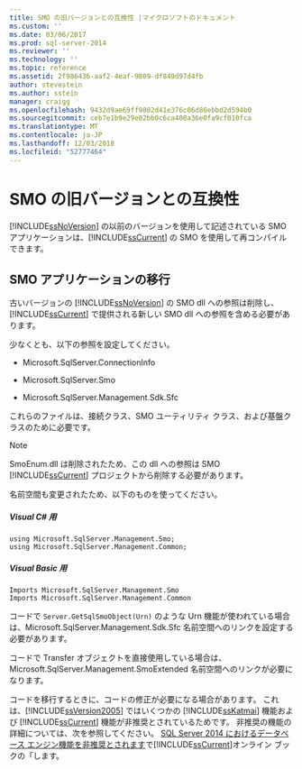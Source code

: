 ```yaml
---
title: SMO の旧バージョンとの互換性 |マイクロソフトのドキュメント
ms.custom: ''
ms.date: 03/06/2017
ms.prod: sql-server-2014
ms.reviewer: ''
ms.technology: ''
ms.topic: reference
ms.assetid: 2f986436-aaf2-4eaf-9809-df849d97d4fb
author: stevestein
ms.author: sstein
manager: craigg
ms.openlocfilehash: 9432d9ae69ff9802d41e376c06d86ebbd2d594b0
ms.sourcegitcommit: ceb7e1b9e29e02bb0c6ca400a36e0fa9cf010fca
ms.translationtype: MT
ms.contentlocale: ja-JP
ms.lasthandoff: 12/03/2018
ms.locfileid: "52777464"
---
```

# <a name="backward-compatibility-in-smo"></a>SMO の旧バージョンとの互換性
  [!INCLUDE[ssNoVersion](../../includes/ssnoversion-md.md)] の以前のバージョンを使用して記述されている SMO アプリケーションは、[!INCLUDE[ssCurrent](../../includes/sscurrent-md.md)] の SMO を使用して再コンパイルできます。  
  
## <a name="migrating-smo-applications"></a>SMO アプリケーションの移行  
 古いバージョンの [!INCLUDE[ssNoVersion](../../includes/ssnoversion-md.md)] の SMO dll への参照は削除し、[!INCLUDE[ssCurrent](../../includes/sscurrent-md.md)] で提供される新しい SMO dll への参照を含める必要があります。  
  
 少なくとも、以下の参照を設定してください。  
  
-   Microsoft.SqlServer.ConnectionInfo  
  
-   Microsoft.SqlServer.Smo  
  
-   Microsoft.SqlServer.Management.Sdk.Sfc  
  
 これらのファイルは、接続クラス、SMO ユーティリティ クラス、および基盤クラスのために必要です。  
  
> [!NOTE]  
>  SmoEnum.dll は削除されたため、この dll への参照は SMO [!INCLUDE[ssCurrent](../../includes/sscurrent-md.md)] プロジェクトから削除する必要があります。  
  
 名前空間も変更されたため、以下のものを使ってください。  
  
##### <a name="for-visual-c"></a>Visual C# 用  
  
```  
using Microsoft.SqlServer.Management.Smo;  
using Microsoft.SqlServer.Management.Common;  
```  
  
##### <a name="for-visual-basic"></a>Visual Basic 用  
  
```  
Imports Microsoft.SqlServer.Management.Smo  
Imports Microsoft.SqlServer.Management.Common  
```  
  
 コードで `Server.GetSqlSmoObject(Urn)` のような Urn 機能が使われている場合は、Microsoft.SqlServer.Management.Sdk.Sfc 名前空間へのリンクを設定する必要があります。  
  
 コードで Transfer オブジェクトを直接使用している場合は、Microsoft.SqlServer.Management.SmoExtended 名前空間へのリンクが必要になります。  
  
 コードを移行するときに、コードの修正が必要になる場合があります。 これは、[!INCLUDE[ssVersion2005](../../includes/ssversion2005-md.md)] ではいくつかの [!INCLUDE[ssKatmai](../../includes/sskatmai-md.md)] 機能および [!INCLUDE[ssCurrent](../../includes/sscurrent-md.md)] 機能が非推奨とされているためです。 非推奨の機能の詳細については、次を参照してください。 [SQL Server 2014 におけるデータベース エンジン機能を非推奨とされます](../../database-engine/deprecated-database-engine-features-in-sql-server-2016.md)で[!INCLUDE[ssCurrent](../../includes/sscurrent-md.md)]オンライン ブックの「します。  
  
  
